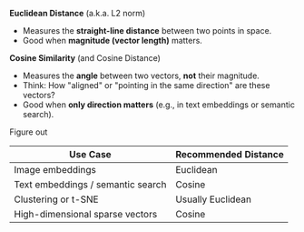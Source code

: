 


**Euclidean Distance** (a.k.a. L2 norm)
- Measures the **straight-line distance** between two points in space.
- Good when **magnitude (vector length)** matters.

**Cosine Similarity** (and Cosine Distance)
- Measures the **angle** between two vectors, **not** their magnitude.
- Think: How "aligned" or "pointing in the same direction" are these vectors?
- Good when **only direction matters** (e.g., in text embeddings or semantic search).

Figure out

| Use Case                          | Recommended Distance |
| --------------------------------- | -------------------- |
| Image embeddings                  | Euclidean            |
| Text embeddings / semantic search | Cosine               |
| Clustering or t-SNE               | Usually Euclidean    |
| High-dimensional sparse vectors   | Cosine               |